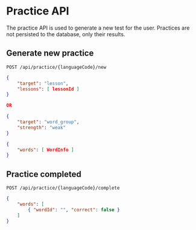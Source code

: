 # Practice API

The practice API is used to generate a new test for the user. Practices are not persisted to the database, only their results.

## Generate new practice
```
POST /api/practice/{languageCode}/new
```

```json
{
	"target": "lesson",
	"lessons": [ lessonId ]
}

OR

{
	"target": "word_group",
	"strength": "weak"
}
```

```json
{
	"words": [ WordInfo ]
}
```

## Practice completed
```
POST /api/practice/{languageCode}/complete
```

```json
{
	"words": [
		{ "wordId": "", "correct": false }
	]
}
```